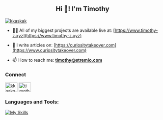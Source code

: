 <h2 align="center">Hi 👋! I'm Timothy</h2>

<p align="left"> <a href="https://twitter.com/kkaskak" target="blank"><img src="https://img.shields.io/twitter/follow/kkaskak?logo=twitter&style=for-the-badge" alt="kkaskak" /></a> </p>

- 👨‍💻 All of my biggest projects are available live at:
 [https://www.timothy-z.xyz](https://www.timothy-z.xyz)

- 📝 I write articles on: 
[https://curiositytakeover.com](https://www.curiositytakeover.com)

- 📫 How to reach me: 
**timothy@stremio.com**

<h3 align="left">Connect</h3>
<p align="left">
<a href="https://twitter.com/kkaskak" target="blank"><img align="center" src="https://raw.githubusercontent.com/rahuldkjain/github-profile-readme-generator/master/src/images/icons/Social/twitter.svg" alt="kkaskak" height="30" width="40" /></a>
<a href="https://linkedin.com/in/timothy-z" target="blank"><img align="center" src="https://raw.githubusercontent.com/rahuldkjain/github-profile-readme-generator/master/src/images/icons/Social/linked-in-alt.svg" alt="timothy-z" height="30" width="40" /></a
</p>

<h3 align="left">Languages and Tools:</h3>

[![My Skills](https://skillicons.dev/icons?i=js,vscode,react,html,css,nodejs,expressjs,mongodb,rust,sass,ts)](https://skillicons.dev)
